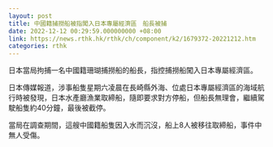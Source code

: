 ```yaml
---
layout: post
title: 中國籍捕撈船被指闖入日本專屬經濟區　船長被捕
date: 2022-12-12 00:29:59.000000000 +08:00
link: https://news.rthk.hk/rthk/ch/component/k2/1679372-20221212.htm
categories: rthk
---
```


日本當局拘捕一名中國籍珊瑚捕撈船的船長，指控捕撈船闖入日本專屬經濟區。

日本傳媒報道，涉事船隻星期六凌晨在長崎縣外海、位處日本專屬經濟區的海域航行時被發現，日本水產廳漁業取締船，隨即要求對方停船，但船長無理會，繼續駕駛船隻約40分鐘，最後被截停。

當局在調查期間，這艘中國籍船隻因入水而沉沒，船上8人被移往取締船，事件中無人受傷。
